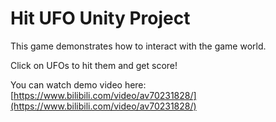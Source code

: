 # Hit UFO Unity Project

This game demonstrates how to interact with the game world.

Click on UFOs to hit them and get score!

You can watch demo video here: [https://www.bilibili.com/video/av70231828/](https://www.bilibili.com/video/av70231828/)